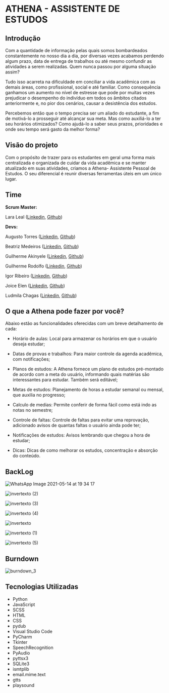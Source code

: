 

# ATHENA - ASSISTENTE DE ESTUDOS

## Introdução

Com a quantidade de informação pelas quais somos bombardeados constantemente no nosso dia a dia, por diversas vezes acabamos perdendo algum prazo, data de entrega de trabalhos ou até mesmo confundir as atividades a serem realizadas. Quem nunca passou por alguma situação assim?

Tudo isso acarreta na dificuldade em conciliar a vida acadêmica com as demais áreas, como profissional, social e até familiar. Como consequência ganhamos um aumento no nível de estresse que pode por muitas vezes prejudicar o desempenho do indivíduo em todos os âmbitos citados anteriormente e, no pior dos cenários, causar a desistência dos estudos.

Percebemos então que o tempo precisa ser um aliado do estudante, a fim de motivá-lo a prosseguir até alcançar sua meta. Mas como auxiliá-lo a ter seu horários otimizados? Como ajudá-lo a saber seus prazos, prioridades e onde seu tempo será gasto da melhor forma?



## Visão do projeto

Com o propósito de trazer para os estudantes em geral uma forma mais centralizada e organizada de cuidar da vida acadêmica e se manter atualizado em suas atividades, criamos a Athena- Assistente Pessoal de Estudos. O seu diferencial é reunir diversas ferramentas úteis em um único lugar.



## Time

**Scrum Master:**  

Lara Leal ([Linkedin](https://www.linkedin.com/in/lara-leal-527b7020a), [Github](https://github.com/lara-leal))

**Devs:**

Augusto Torres ([Linkedin](https://www.linkedin.com/in/augusto-torres-7919881b9/), [Github](https://github.com/MrZeroLeft))

Beatriz Medeiros ([Linkedin](https://www.linkedin.com/in/beatriz-medeiros-a98396202/), [Github](https://github.com/beamedeiros))

Guilherme Akinyele ([Linkedin](https://www.linkedin.com/in/guilherme-akinyele), [Github](https://github.com/gui-akinyele))

Guilherme Rodolfo ([Linkedin](https://www.linkedin.com/in/guilherme-rodolfo-5686601a3/), [Github](https://github.com/cabeloko))

Igor Ribeiro ([Linkedin](https://www.linkedin.com/in/igor-ribeiro-8571a6210/), [Github](https://github.com/IgorRibeiro-S)) 

Joice Elen ([Linkedin](https://www.linkedin.com/in/joice-elen-2a6309207/), [Github](https://github.com/jojoka1))

Ludmila Chagas ([Linkedin](https://www.linkedin.com/in/ludmila-chagas-273548187), [Github](https://github.com/ludmila-chagas))



## O que a Athena pode fazer por você?

Abaixo estão as funcionalidades oferecidas com um breve detalhamento de cada:

- Horário de aulas:
  Local para armazenar os horários em que o usuário deseja estudar;
  
- Datas de provas e trabalhos:
  Para maior controle da agenda acadêmica, com notificações;
  
- Planos de estudos:
  A Athena fornece um plano de estudos pré-montado de acordo com a meta do usuário, informando quais matérias são interessantes para estudar. Também será editável;

- Metas de estudos:
  Planejamento de horas a estudar semanal ou mensal, que auxilia no progresso;

- Calculo de medias:
  Permite conferir de forma fácil como está indo as notas no semestre;
  
- Controle de faltas:
  Controle de faltas para evitar uma reprovação, adicionado avisos de quantas faltas o usuário ainda pode ter;
  
- Notificações de estudos:
  Avisos lembrando que chegou a hora de estudar;
  
- Dicas:
  Dicas de como melhorar os estudos, concentração e absorção do conteúdo.

## BackLog

![WhatsApp Image 2021-05-14 at 19 34 17](https://user-images.githubusercontent.com/74839828/118345595-f7b47a80-b50b-11eb-92ca-fd835c18181a.jpeg)


![invertexto (2)](https://user-images.githubusercontent.com/74839828/118345599-01d67900-b50c-11eb-95c8-c5141a52a95c.png)

![invertexto (3)](https://user-images.githubusercontent.com/74839828/118345600-0307a600-b50c-11eb-9fc9-6d4eceec3cb0.png)

![invertexto (4)](https://user-images.githubusercontent.com/74839828/118345601-0307a600-b50c-11eb-9572-be129d54433e.png)

![invertexto](https://user-images.githubusercontent.com/74839828/118345602-03a03c80-b50c-11eb-8f86-628bba0a016e.png)

![invertexto (1)](https://user-images.githubusercontent.com/74839828/118345603-03a03c80-b50c-11eb-935b-a575e5846812.png)

![invertexto (5)](https://user-images.githubusercontent.com/74839828/118345606-06029680-b50c-11eb-968c-890d286c60c2.png)



## Burndown

![burndown_3](https://user-images.githubusercontent.com/74839828/118417083-f066ab80-b688-11eb-8be8-b4f991389b54.jpeg)

## Tecnologias Utilizadas

- Python
- JavaScript
- SCSS
- HTML
- CSS
- pydub
- Visual Studio Code
- PyCharm
- Tkinter
- SpeechRecognition
- PyAudio
- pyttsx3
- SQLite3
- ismtplib 
- email.mime.text
- gtts
- playsound
